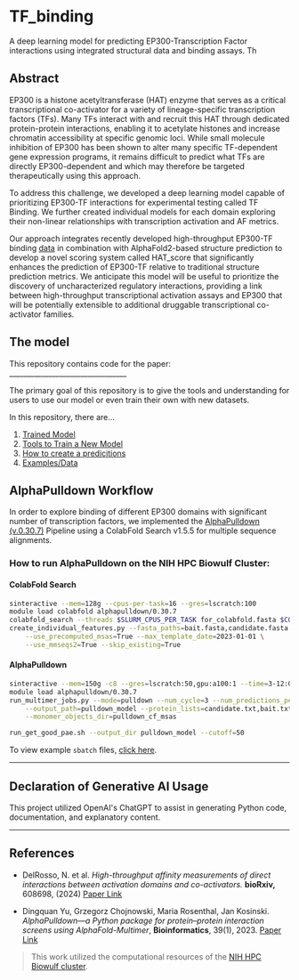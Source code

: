 # TF_binding
A deep learning model for predicting EP300-Transcription Factor interactions using integrated structural data and binding assays. Th

## Abstract

EP300 is a histone acetyltransferase (HAT) enzyme that serves as a critical transcriptional co-activator for a variety of lineage-specific transcription factors (TFs). Many TFs interact with and recruit this HAT through dedicated protein-protein interactions, enabling it to acetylate histones and increase chromatin accessibility at specific genomic loci. While small molecule inhibition of EP300 has been shown to alter many specific TF-dependent gene expression programs, it remains difficult to predict what TFs are directly EP300-dependent and which may therefore be targeted therapeutically using this approach.

To address this challenge, we developed a deep learning model capable of prioritizing EP300-TF interactions for experimental testing called TF Binding. We further created individual models for each domain exploring their non-linear relationships with transcription activation and AF metrics. 

Our approach integrates recently developed high-throughput EP300-TF binding [data](https://www.biorxiv.org/content/10.1101/2024.08.19.608698v1) in combination with AlphaFold2-based structure prediction to develop a novel scoring system called HAT_score that significantly enhances the prediction of EP300-TF relative to traditional structure prediction metrics. We anticipate this model will be useful to prioritize the discovery of uncharacterized regulatory interactions, providing a link between high-throughput transcriptional activation assays and EP300 that will be potentially extensible to additional druggable transcriptional co-activator families.

## The model
This repository contains code for the paper: _________________________________

The primary goal of this repository is to give the tools and understanding for users to use our model or even train their own with new datasets. 

In this repository, there are...
1. [Trained Model]()
2. [Tools to Train a New Model]()
3. [How to create a predicitions]()
4. [Examples/Data]()



## AlphaPulldown Workflow
In order to explore binding of different EP300 domains with significant number of transcription factors, we implemented the [AlphaPulldown (v.0.30.7)](https://academic.oup.com/bioinformatics/article/39/1/btac749/6839971) Pipeline using a ColabFold Search v1.5.5 for multiple sequence alignments. 

### How to run AlphaPulldown on the NIH HPC Biowulf Cluster:
#### **ColabFold Search**
```bash
sinteractive --mem=128g --cpus-per-task=16 --gres=lscratch:100
module load colabfold alphapulldown/0.30.7
colabfold_search --threads $SLURM_CPUS_PER_TASK for_colabfold.fasta $COLABFOLD_DB pulldown_cf_msas
create_individual_features.py --fasta_paths=bait.fasta,candidate.fasta --output_dir=pulldown_cf_msas \
    --use_precomputed_msas=True --max_template_date=2023-01-01 \
    --use_mmseqs2=True --skip_existing=True
```

#### **AlphaPulldown**
```bash
sinteractive --mem=150g -c8 --gres=lscratch:50,gpu:a100:1 --time=3-12:00:00
module load alphapulldown/0.30.7
run_multimer_jobs.py --mode=pulldown --num_cycle=3 --num_predictions_per_model=1 \
    --output_path=pulldown_model --protein_lists=candidate.txt,bait.txt \
    --monomer_objects_dir=pulldown_cf_msas

run_get_good_pae.sh --output_dir pulldown_model --cutoff=50
```

To view example `sbatch` files, [click here]().

---

## Declaration of Generative AI Usage

This project utilized OpenAI's ChatGPT to assist in generating Python code, documentation, and explanatory content.

---

## References
- DelRosso, N. et al. *High-throughput affinity measurements of direct interactions between activation domains and co-activators.*
**bioRxiv,** 608698, (2024) [Paper Link](https://doi.org/10.1101/2024.08.19.608698)

- Dingquan Yu, Grzegorz Chojnowski, Maria Rosenthal, Jan Kosinski. *AlphaPulldown—a Python package for protein–protein interaction screens using AlphaFold-Multimer*, **Bioinformatics**, 39(1), 2023. [Paper Link](https://doi.org/10.1093/bioinformatics/btac749)

> This work utilized the computational resources of the [NIH HPC Biowulf cluster](https://hpc.nih.gov).
